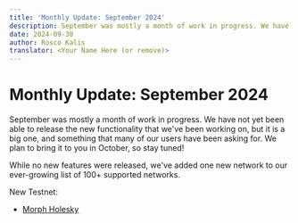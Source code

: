 ```yaml
---
title: 'Monthly Update: September 2024'
description: September was mostly a month of work in progress. We have not yet been able to release the new functionality that we've been working on, but it is something that many of our users have been asking for. Coming soon!
date: 2024-09-30
author: Rosco Kalis
translator: <Your Name Here (or remove)>
---
```


# Monthly Update: September 2024

September was mostly a month of work in progress. We have not yet been able to release the new functionality that we've been working on, but it is a big one, and something that many of our users have been asking for. We plan to bring it to you in October, so stay tuned!

While no new features were released, we've added one new network to our ever-growing list of 100+ supported networks.

New Testnet:

- [Morph Holesky](/token-approval-checker/morph-holesky)
